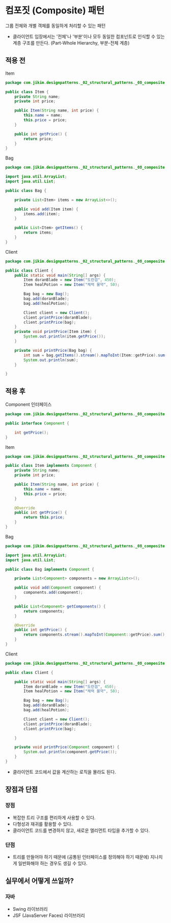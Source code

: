 # 컴포짓 (Composite) 패턴
그룹 전체와 개별 객체를 동일하게 처리할 수 있는 패턴
- 클라이언트 입장에서는 '전체'나 '부분'이나 모두 동일한 컴포넌트로 인식할 수 있는 
계층 구조를 만든다. (Part-Whole Hierarchy, 부분-전체 계층)

## 적용 전
Item
```java
package com.jikim.designpatterns._02_structural_patterns._08_composite.before;

public class Item {
	private String name;
	private int price;

	public Item(String name, int price) {
		this.name = name;
		this.price = price;
	}

	public int getPrice() {
		return price;
	}
}

```
Bag
```java
package com.jikim.designpatterns._02_structural_patterns._08_composite.before;

import java.util.ArrayList;
import java.util.List;

public class Bag {

	private List<Item> items = new ArrayList<>();

	public void add(Item item) {
		items.add(item);
	}

	public List<Item> getItems() {
		return items;
	}
}
```
Client
```java
package com.jikim.designpatterns._02_structural_patterns._08_composite.before;

public class Client {
	public static void main(String[] args) {
		Item doranBlade = new Item("도란검", 450);
		Item healPotion = new Item("체력 물약", 50);

		Bag bag = new Bag();
		bag.add(doranBlade);
		bag.add(healPotion);

		Client client = new Client();
		client.printPrice(doranBlade);
		client.printPrice(bag);
	}
	private void printPrice(Item item) {
		System.out.println(item.getPrice());
	}

	private void printPrice(Bag bag) {
		int sum = bag.getItems().stream().mapToInt(Item::getPrice).sum();
		System.out.println(sum);
	}

}
```

## 적용 후
Component 인터페이스
```java
package com.jikim.designpatterns._02_structural_patterns._08_composite.after;

public interface Component {

	int getPrice();
}
```
Item
```java
package com.jikim.designpatterns._02_structural_patterns._08_composite.after;

public class Item implements Component {
	private String name;
	private int price;

	public Item(String name, int price) {
		this.name = name;
		this.price = price;
	}

	@Override
	public int getPrice() {
		return this.price;
	}
}
```
Bag
```java
package com.jikim.designpatterns._02_structural_patterns._08_composite.after;

import java.util.ArrayList;
import java.util.List;

public class Bag implements Component {

	private List<Component> components = new ArrayList<>();

	public void add(Component component) {
		components.add(component);
	}

	public List<Component> getComponents() {
		return components;
	}

	@Override
	public int getPrice() {
		return components.stream().mapToInt(Component::getPrice).sum();
	}
}
```
Client
```java
package com.jikim.designpatterns._02_structural_patterns._08_composite.after;

public class Client {

	public static void main(String[] args) {
		Item doranBlade = new Item("도란검", 450);
		Item healPotion = new Item("체력 물약", 50);

		Bag bag = new Bag();
		bag.add(doranBlade);
		bag.add(healPotion);

		Client client = new Client();
		client.printPrice(doranBlade);
		client.printPrice(bag);

	}

	private void printPrice(Component component) {
		System.out.println(component.getPrice());
	}
}
```
- 클라이언트 코드에서 값을 계산하는 로직을 몰라도 된다.

## 장점과 단점
### 장점
- 복잡한 트리 구조를 편리하게 사용할 수 있다.
- 다형성과 재귀를 활용할 수 있다.
- 클라이언트 코드를 변경하지 않고, 새로운 엘리먼트 타입을 추가할 수 있다.

### 단점
- 트리를 만들어야 하기 때문에 (공통된 인터페이스를 정의해야 하기 때문에) 지나치게 일반화해야 하는
경우도 생길 수 있다.

## 실무에서 어떻게 쓰일까?
### 자바
- Swing 라이브러리
- JSF (JavaServer Faces) 라이브러리

